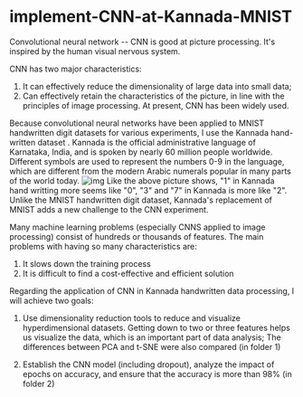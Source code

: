 # implement-CNN-at-Kannada-MNIST

Convolutional neural network -- CNN is good at picture processing. It's inspired by the human visual nervous system.

CNN has two major characteristics:
1. It can effectively reduce the dimensionality of large data into small data;
2. Can effectively retain the characteristics of the picture, in line with the principles of image processing. At present, CNN has been widely used.

Because convolutional neural networks have been applied to MNIST handwritten digit datasets for various experiments, I use the Kannada hand-written dataset . Kannada is the official administrative language of Karnataka, India, and is spoken by nearly 60 million people worldwide. Different symbols are used to represent the numbers 0-9 in the language, which are different from the modern Arabic numerals popular in many parts of the world today. 
![img](https://pic1.zhimg.com/v2-2ea3b454dacb13f077d497daa54fb550_720w.jpg?source=172ae18b)
Like the above picture shows, "1" in Kannada hand writting more seems like "0", "3" and "7" in Kannada is more like "2". Unlike the MNIST handwritten digit dataset, Kannada's replacement of MNIST adds a new challenge to the CNN experiment.


Many machine learning problems (especially CNNS applied to image processing) consist of hundreds or thousands of features. 
The main problems with having so many characteristics are:

1. It slows down the training process
2. It is difficult to find a cost-effective and efficient solution


Regarding the application of CNN in Kannada handwritten data processing, I will achieve two goals:

1. Use dimensionality reduction tools to reduce and visualize hyperdimensional datasets. Getting down to two or three features helps us visualize the data, which is an important part of data analysis; The differences between PCA and t-SNE were also compared (in folder 1)

2. Establish the CNN model (including dropout), analyze the impact of epochs on accuracy, and ensure that the accuracy is more than 98% (in folder 2)
